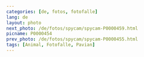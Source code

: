 ```yaml
---
categories: [de, fotos, fotofalle]
lang: de
layout: photo
next_photo: /de/fotos/spycam/spycam-P0000459.html
picname: P0000454
prev_photo: /de/fotos/spycam/spycam-P0000455.html
tags: [Animal, Fotofalle, Pavian]
---
```

